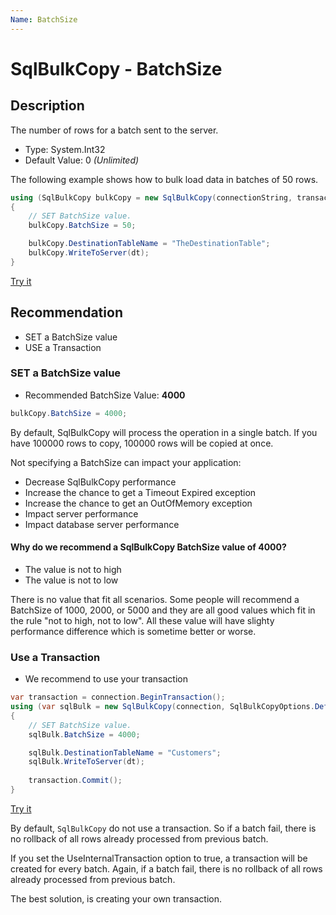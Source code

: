 ```yaml
---
Name: BatchSize
---
```


# SqlBulkCopy - BatchSize

## Description
The number of rows for a batch sent to the server.

- Type: System.Int32
- Default Value: 0 _(Unlimited)_

The following example shows how to bulk load data in batches of 50 rows. 

```csharp
using (SqlBulkCopy bulkCopy = new SqlBulkCopy(connectionString, transaction))
{
    // SET BatchSize value.
    bulkCopy.BatchSize = 50;

    bulkCopy.DestinationTableName = "TheDestinationTable";
    bulkCopy.WriteToServer(dt);
}
```

[Try it](https://dotnetfiddle.net/IHPfoI)

## Recommendation
- SET a BatchSize value
- USE a Transaction

### SET a BatchSize value

- Recommended BatchSize Value: **4000**
 
```csharp
bulkCopy.BatchSize = 4000;
```

By default, SqlBulkCopy will process the operation in a single batch. If you have 100000 rows to copy, 100000 rows will be copied at once.

Not specifying a BatchSize can impact your application:

- Decrease SqlBulkCopy performance
- Increase the chance to get a Timeout Expired exception
- Increase the chance to get an OutOfMemory exception
- Impact server performance
- Impact database server performance

#### Why do we recommend a SqlBulkCopy BatchSize value of 4000?

- The value is not to high
- The value is not to low

There is no value that fit all scenarios. Some people will recommend a BatchSize of 1000, 2000, or 5000 and they are all good values which fit in the rule "not to high, not to low". All these value will have slighty performance difference which is sometime better or worse.

### Use a Transaction

- We recommend to use your transaction

```csharp
var transaction = connection.BeginTransaction();
using (var sqlBulk = new SqlBulkCopy(connection, SqlBulkCopyOptions.Default, transaction))
{
    // SET BatchSize value.
    sqlBulk.BatchSize = 4000;

    sqlBulk.DestinationTableName = "Customers";
    sqlBulk.WriteToServer(dt);
	
    transaction.Commit();
}
```

[Try it](https://dotnetfiddle.net/skbz96)

By default, `SqlBulkCopy` do not use a transaction. So if a batch fail, there is no rollback of all rows already processed from previous batch.

If you set the UseInternalTransaction option to true, a transaction will be created for every batch. Again, if a batch fail, there is no rollback of all rows already processed from previous batch.

The best solution, is creating your own transaction.